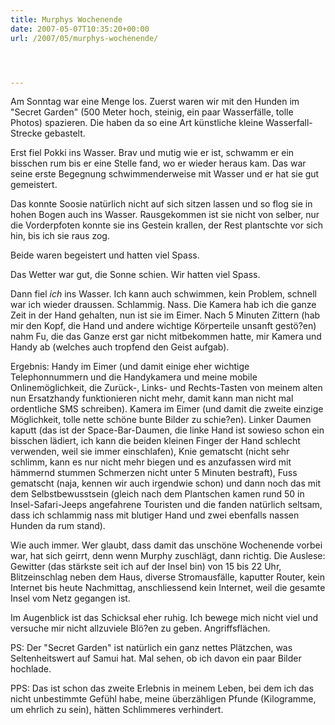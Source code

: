 ```yaml
---
title: Murphys Wochenende
date: 2007-05-07T10:35:20+00:00
url: /2007/05/murphys-wochenende/




---
```

Am Sonntag war eine Menge los. Zuerst waren wir mit den Hunden im "Secret Garden" (500 Meter hoch, steinig, ein paar Wasserfälle, tolle Photos) spazieren. Die haben da so eine Art künstliche kleine Wasserfall-Strecke gebastelt.

Erst fiel Pokki ins Wasser. Brav und mutig wie er ist, schwamm er ein bisschen rum bis er eine Stelle fand, wo er wieder heraus kam. Das war seine erste Begegnung schwimmenderweise mit Wasser und er hat sie gut gemeistert.

Das konnte Soosie natürlich nicht auf sich sitzen lassen und so flog sie in hohen Bogen auch ins Wasser. Rausgekommen ist sie nicht von selber, nur die Vorderpfoten konnte sie ins Gestein krallen, der Rest plantschte vor sich hin, bis ich sie raus zog.

Beide waren begeistert und hatten viel Spass.

Das Wetter war gut, die Sonne schien. Wir hatten viel Spass.

Dann fiel _ich_ ins Wasser. Ich kann auch schwimmen, kein Problem, schnell war ich wieder draussen. Schlammig. Nass. Die Kamera hab ich die ganze Zeit in der Hand gehalten, nun ist sie im Eimer. Nach 5 Minuten Zittern (hab mir den Kopf, die Hand und andere wichtige Körperteile unsanft gestö?en) nahm Fu, die das Ganze erst gar nicht mitbekommen hatte, mir Kamera und Handy ab (welches auch tropfend den Geist aufgab).

Ergebnis: Handy im Eimer (und damit einige eher wichtige Telephonnummern und die Handykamera und meine mobile Onlinemöglichkeit, die Zurück-, Links- und Rechts-Tasten von meinem alten nun Ersatzhandy funktionieren nicht mehr, damit kann man nicht mal ordentliche <span class="caps">SMS</span> schreiben). Kamera im Eimer (und damit die zweite einzige Möglichkeit, tolle nette schöne bunte Bilder zu schie?en). Linker Daumen kaputt (das ist der Space-Bar-Daumen, die linke Hand ist sowieso schon ein bisschen lädiert, ich kann die beiden kleinen Finger der Hand schlecht verwenden, weil sie immer einschlafen), Knie gematscht (nicht sehr schlimm, kann es nur nicht mehr biegen und es anzufassen wird mit hämmernd stummen Schmerzen nicht unter 5 Minuten bestraft), Fuss gematscht (naja, kennen wir auch irgendwie schon) und dann noch das mit dem Selbstbewusstsein (gleich nach dem Plantschen kamen rund 50 in Insel-Safari-Jeeps angefahrene Touristen und die fanden natürlich seltsam, dass ich schlammig nass mit blutiger Hand und zwei ebenfalls nassen Hunden da rum stand).

Wie auch immer. Wer glaubt, dass damit das unschöne Wochenende vorbei war, hat sich geirrt, denn wenn Murphy zuschlägt, dann richtig. Die Auslese: Gewitter (das stärkste seit ich auf der Insel bin) von 15 bis 22 Uhr, Blitzeinschlag neben dem Haus, diverse Stromausfälle, kaputter Router, kein Internet bis heute Nachmittag, anschliessend kein Internet, weil die gesamte Insel vom Netz gegangen ist.

Im Augenblick ist das Schicksal eher ruhig. Ich bewege mich nicht viel und versuche mir nicht allzuviele Blö?en zu geben. Angriffsflächen.

PS: Der "Secret Garden" ist natürlich ein ganz nettes Plätzchen, was Seltenheitswert auf Samui hat. Mal sehen, ob ich davon ein paar Bilder hochlade.

PPS: Das ist schon das zweite Erlebnis in meinem Leben, bei dem ich das nicht unbestimmte Gefühl habe, meine überzähligen Pfunde (Kilogramme, um ehrlich zu sein), hätten Schlimmeres verhindert.
